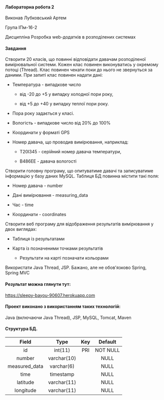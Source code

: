 #### Лабораторна робота 2

Виконав Лубковський Артем

Група ІПм-16-2

Дисципліна Розробка web-додатків в розподілених системах

#### Завдання

Створити 20 класів, що повинні відповідати давачам розподіленої вимірювальної системи.
Кожен клас повинен виконуватись у окремому потоці (Thread).
Клас повинен чекати поки до нього не звернуться за даними.
При запиті клас повинен надати дані:

* Температура - випадкове число 

    * від -20 до +5 у випадку холодної пори року, 

    * від +5 до +40 у випадку теплої пори року. 

* Пора року задається у класі.

* Вологість - випадкове число від 20% до 100%

* Координати у форматі GPS

* Номер давача, що проводив вимірювання, наприклад:
    
    * T20I345 - серійний номер давача температури, 
    
    * B486EE - давача вологості

Створити головну програму, що опитуватиме давачі та записуватиме інформацію у базу даних MySQL.
Таблиця БД повинна містити такі поля:

* Номер давача - number
    
* Дані вимірювання - measuring_data
    
* Час - time
    
* Координати - coordinates

Створити веб програму для відображення результатів вимірювання у двох виглядах:

* Таблиця із результатами

* Карта із позначеними точками результатів
    
    * Результати на карті позначати кольорами

Використати Java Thread, JSP.
Бажано, але не обов'язково Spring, Spring MVC

#### Результат можна глянути тут: 

https://sleepy-bayou-90607.herokuapp.com

#### Проект виконано з використанням таких технологій:

Java (включаючи Java Thread), JSP, MySQL, Tomcat, Maven

#### Структура БД.

| Field         | Type        | Key   | Default   |
|:-------------:|:-----------:|:-----:|:---------:|
| id            | int(11)     | PRI   | NOT NULL  |
| number        | varchar(10) |       | NULL      |
| measured_data | varchar(6)  |       | NULL      |
| time          | timestamp   |       | NULL      |
| latitude      | varchar(11) |       | NULL      |
| longitude     | varchar(11) |       | NULL      |